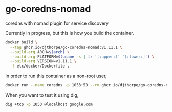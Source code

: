 # go-coredns-nomad

coredns with nomad plugin for service discovery

Currently in progress, but this is how you build the container.

```sh
docker build \
  --tag ghcr.io/djthorpe/go-coredns-nomad:v1.11.1 \
  --build-arg ARCH=$(arch) \
  --build-arg PLATFORM=$(uname -s | tr '[:upper:]' '[:lower:]') \
  --build-arg VERSION=v1.11.1 \
  -f etc/docker/Dockerfile .  
```

In order to run this container as a non-root user,

```sh
docker run --name coredns -p 1053:53 --rm ghcr.io/djthorpe/go-coredns-nomad:v1.11.1 
```

When you want to test it using dig,

```sh
dig +tcp -p 1053 @localhost google.com
```

